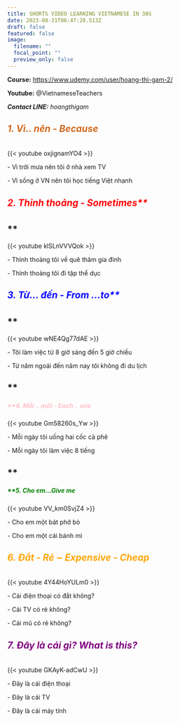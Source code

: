 ```yaml
---
title: SHORTS VIDEO LEARNING VIETNAMESE IN 30S
date: 2023-08-31T06:47:28.513Z
draft: false
featured: false
image:
  filename: ""
  focal_point: ""
  preview_only: false
---
```

**Course:** https://www.udemy.com/user/hoang-thi-gam-2/

**Youtube:** @VietnameseTeachers

***Contact LINE:** hoangthigam*



## **<h5 style="color:chocolate;">1﻿. Vì.. nên - Because</h5>**

{{< youtube oxjignamYO4 >}}

\- V﻿ì trời mưa nên tôi ở nhà xem TV 

\- V﻿ì sống ở VN nên tôi học tiếng Việt nhanh 

## **<h5 style="color:red;"> 2.** T﻿hỉnh thoảng - Sometimes**</h5>**

{{< youtube klSLnVVVQok >}}

\-﻿ Thỉnh thoảng tôi về quê thăm gia đình

\-﻿ Thỉnh thoảng tôi đi tập thể dục

## **<h5 style="color:blue;">** 3. T﻿ừ... đến - From ...to**</h5>**

{{< youtube wNE4Qg77dAE >}}

\-﻿ Tôi làm việc từ 8 giờ sáng đến 5 giờ chiều

\-﻿ Từ năm ngoái đến năm nay tôi không đi du lịch

## **<h5 style="color:pink;">**4. M﻿ỗi .. một - Each .. one **</h5>**

{{< youtube Gm58260s_Yw >}}

\-﻿ Mỗi ngày tôi uống hai cốc cà phê

\-﻿ Mỗi ngày tôi làm việc 8 tiếng

## **<h5 style="color:green;">**5. Cho em...Give me **</h5>**

{{< youtube VV_km0SvjZ4 >}}

\- Cho em một bát phở bò

\- Cho em một cái bánh mì

## **<h5 style="color: orange;">6. Đắt  - Rẻ  ~ Expensive - Cheap</h5>**

{{< youtube 4Y44HoYULm0 >}}

\- Cái điện thoại có đắt không?

\- Cái TV có rẻ không?

\- Cái mũ có rẻ không?

## **<h5 style="color:purple;">7. Đây là cái gì? What is this? </h5>**

{{< youtube GKAyK-adCwU >}}

\- Đây là cái điện thoại

\- Đây là cái TV

\- Đây là cái máy tính